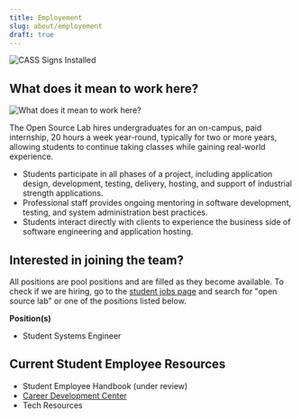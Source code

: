 ```yaml
---
title: Employement
slug: about/employement
draft: true
---
```


![CASS Signs Installed](/images/CASSSignsInstalled.JPG)

What does it mean to work here?
-------------------------------

![What does it mean to work here?](/images/SEQuotesCollage.png#center)

The Open Source Lab hires undergraduates for an on-campus, paid internship, 20
hours a week year-round, typically for two or more years, allowing students to
continue taking classes while gaining real-world experience.

* Students participate in all phases of a project, including application design,
  development, testing, delivery, hosting, and support of industrial strength
  applications.
* Professional staff provides ongoing mentoring in software development,
  testing, and system administration best practices.
* Students interact directly with clients to experience the business side of
  software engineering and application hosting.

Interested in joining the team?
-------------------------------

All positions are pool positions and are filled as they become available. To
check if we are hiring, go to the [student jobs page](https://jobs.oregonstate.edu/postings/search?utf8=%E2%9C%93&query=&query_v0_posted_at_date=&query_position_type_id=5&query_organizational_tier_3_id=any&1970=&1971=&225=&2134=&2136=&2137=&commit=Search) and search for "open
source lab" or one of the positions listed below.

**Position(s)**

* Student Systems Engineer

Current Student Employee Resources
----------------------------------

* Student Employee Handbook (under review)
* [Career Development Center](http://career.oregonstate.edu/)
* Tech Resources
